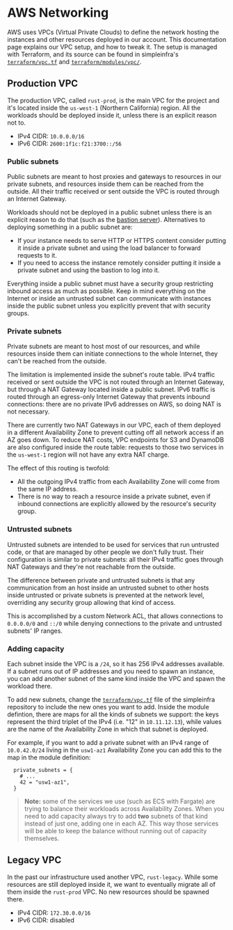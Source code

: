 # AWS Networking

AWS uses VPCs (Virtual Private Clouds) to define the network hosting the
instances and other resources deployed in our account. This documentation page
explains our VPC setup, and how to tweak it. The setup is managed with
Terraform, and its source can be found in simpleinfra's
[`terraform/vpc.tf`][vpc.tf] and [`terraform/modules/vpc/`][modules/vpc].

[vpc.tf]: https://github.com/rust-lang/simpleinfra/blob/master/terraform/vpc.tf
[modules/vpc]: https://github.com/rust-lang/simpleinfra/tree/master/terraform/modules/vpc/

## Production VPC

The production VPC, called `rust-prod`, is the main VPC for the project and
it's located inside the `us-west-1` (Northern California) region. All the
workloads should be deployed inside it, unless there is an explicit reason not
to.

* IPv4 CIDR: `10.0.0.0/16`
* IPv6 CIDR: `2600:1f1c:f21:3700::/56`

### Public subnets

Public subnets are meant to host proxies and gateways to resources in our
private subnets, and resources inside them can be reached from the outside. All
their traffic received or sent outside the VPC is routed through an Internet
Gateway.

Workloads should not be deployed in a public subnet unless there is an explicit
reason to do that (such as the [bastion server](bastion.md)). Alternatives to
deploying something in a public subnet are:

* If your instance needs to serve HTTP or HTTPS content consider putting it
  inside a private subnet and using the load balancer to forward requests to
  it.
* If you need to access the instance remotely consider putting it inside a
  private subnet and using the bastion to log into it.

Everything inside a public subnet must have a security group restricting
inbound access as much as possible. Keep in mind everything on the Internet or
inside an untrusted subnet can communicate with instances inside the public
subnet unless you explicitly prevent that with security groups.

### Private subnets

Private subnets are meant to host most of our resources, and while resources
inside them can initiate connections to the whole Internet, they can't be
reached from the outside.

The limitation is implemented inside the subnet's route table. IPv4 traffic
received or sent outside the VPC is not routed through an Internet Gateway, but
through a NAT Gateway located inside a public subnet. IPv6 traffic is routed
through an egress-only Internet Gateway that prevents inbound connections:
there are no private IPv6 addresses on AWS, so doing NAT is not necessary.

There are currently two NAT Gateways in our VPC, each of them deployed in a
different Availability Zone to prevent cutting off all network access if an AZ
goes down. To reduce NAT costs, VPC endpoints for S3 and DynamoDB are also
configured inside the route table: requests to those two services in the
`us-west-1` region will not have any extra NAT charge.

The effect of this routing is twofold:

* All the outgoing IPv4 traffic from each Availability Zone will come from the
  same IP address.
* There is no way to reach a resource inside a private subnet, even if inbound
  connections are explicitly allowed by the resource's security group.

### Untrusted subnets

Untrusted subnets are intended to be used for services that run untrusted code,
or that are managed by other people we don't fully trust. Their configuration
is similar to private subnets: all their IPv4 traffic goes through NAT
Gateways and they're not reachable from the outside.

The difference between private and untrusted subnets is that any communication
from an host inside an untrusted subnet to other hosts inside untrusted or
private subnets is prevented at the network level, overriding any security
group allowing that kind of access.

This is accomplished by a custom Network ACL, that allows connections to
`0.0.0.0/0` and `::/0` while denying connections to the private and untrusted
subnets' IP ranges.

### Adding capacity

Each subnet inside the VPC is a `/24`, so it has 256 IPv4 addresses available.
If a subnet runs out of IP addresses and you need to spawn an instance, you can
add another subnet of the same kind inside the VPC and spawn the workload
there.

To add new subnets, change the [`terraform/vpc.tf`][vpc.tf] file of the
simpleinfra repository to include the new ones you want to add. Inside the
module defintion, there are maps for all the kinds of subnets we support: the
keys represent the third triplet of the IPv4 (i.e. "12" in `10.11.12.13`),
while values are the name of the Availability Zone in which that subnet is
deployed.

For example, if you want to add a private subnet with an IPv4 range of `10.0.42.0/24`
living in the `usw1-az1` Availability Zone you can add this to the map in the
module definition:

```
  private_subnets = {
    # ...
    42 = "usw1-az1",
  }
```

> **Note:** some of the services we use (such as ECS with Fargate) are trying
> to balance their workloads across Availability Zones. When you need to add
> capacity always try to add **two** subnets of that kind instead of just one,
> adding one in each AZ. This way those services will be able to keep the
> balance without running out of capacity themselves.

## Legacy VPC

In the past our infrastructure used another VPC, `rust-legacy`. While some
resources are still deployed inside it, we want to eventually migrate all of
them inside the `rust-prod` VPC. No new resources should be spawned there.

* IPv4 CIDR: `172.30.0.0/16`
* IPv6 CIDR: disabled
